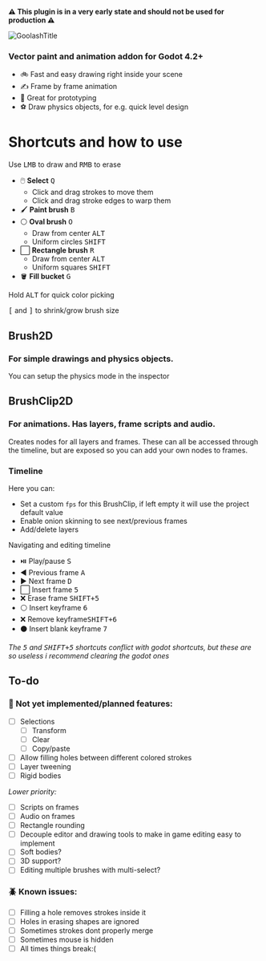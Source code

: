 **⚠️ This plugin is in a very early state and should not be used for production ⚠️**


![GoolashTitle](https://github.com/GuyUnger/Goolash/assets/7023847/0843ade0-ae36-4444-99a1-b96f3c4ae770)

### Vector paint and animation addon for Godot 4.2+

- 🚲 Fast and easy drawing right inside your scene
- ✍️ Frame by frame animation
- 🧪 Great for prototyping
- ⚽ Draw physics objects, for e.g. quick level design


# Shortcuts and how to use

Use <kbd>LMB</kbd> to draw and <kbd>RMB</kbd> to erase

- 🖱️ **Select** <kbd>Q</kbd>
  - Click and drag strokes to move them
  - Click and drag stroke edges to warp them
- 🖌️ **Paint brush** <kbd>B</kbd>
- ⚪ **Oval brush** <kbd>O</kbd>
   - Draw from center <kbd>ALT</kbd>
   - Uniform circles <kbd>SHIFT</kbd>
- ⬜ **Rectangle brush** <kbd>R</kbd>
   - Draw from center <kbd>ALT</kbd>
   - Uniform squares <kbd>SHIFT</kbd>
- 🪣 **Fill bucket** <kbd>G</kbd>

Hold <kbd>ALT</kbd> for quick color picking

<kbd>[</kbd> and <kbd>]</kbd> to shrink/grow brush size

## Brush2D
### For simple drawings and physics objects.

You can setup the physics mode in the inspector

## BrushClip2D
### For animations. Has layers, frame scripts and audio.
Creates nodes for all layers and frames. These can all be accessed through the timeline, but are exposed so you can add your own nodes to frames.

### Timeline
Here you can:
- Set a custom `fps` for this BrushClip, if left empty it will use the project default value
- Enable onion skinning to see next/previous frames
- Add/delete layers

Navigating and editing timeline
- ⏯️ Play/pause <kbd>S</kbd>
- ◀️ Previous frame <kbd>A</kbd>
- ▶️ Next frame <kbd>D</kbd>
- ⬜ Insert frame <kbd>5</kbd>
- ❌ Erase frame <kbd>SHIFT+5</kbd>
- ⚪ Insert keyframe <kbd>6</kbd>
- ❌ Remove keyframe<kbd>SHIFT+6</kbd>
- ⚫ Insert blank keyframe <kbd>7</kbd> 

*The <kbd>5</kbd> and <kbd>SHIFT+5</kbd> shortcuts conflict with godot shortcuts, but these are so useless i recommend clearing the godot ones*

## To-do
### 📝 Not yet implemented/planned features:
- [ ] Selections
  - [ ] Transform
  - [ ] Clear
  - [ ] Copy/paste
- [ ] Allow filling holes between different colored strokes
- [ ] Layer tweening
- [ ] Rigid bodies

*Lower priority:*
- [ ] Scripts on frames
- [ ] Audio on frames
- [ ] Rectangle rounding
- [ ] Decouple editor and drawing tools to make in game editing easy to implement
- [ ] Soft bodies?
- [ ] 3D support?
- [ ] Editing multiple brushes with multi-select?

### 🪲 Known issues:
- [ ] Filling a hole removes strokes inside it
- [ ] Holes in erasing shapes are ignored
- [ ] Sometimes strokes dont properly merge
- [ ] Sometimes mouse is hidden
- [ ] All times things break:(

